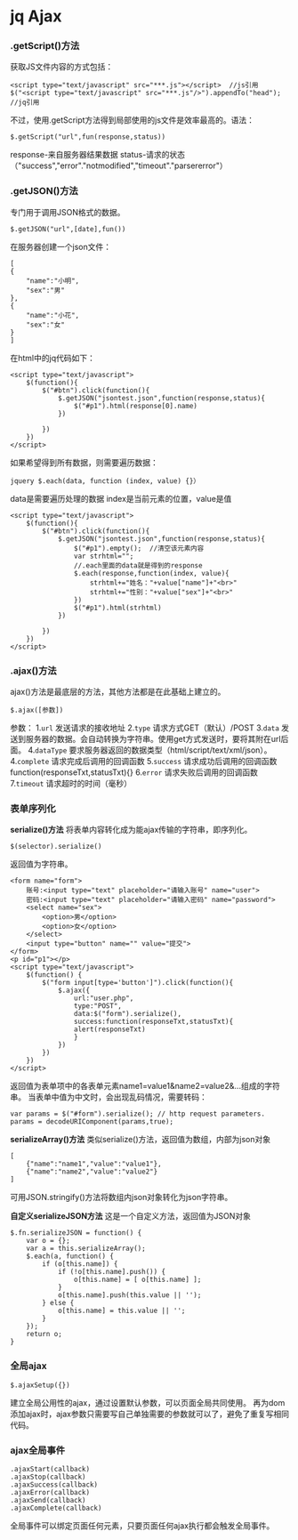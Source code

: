 jq Ajax
===================

###  .getScript()方法
获取JS文件内容的方式包括：

    <script type="text/javascript" src="***.js"></script>  //js引用
    $("<script type="text/javascript" src="***.js"/>").appendTo("head");  //jq引用

不过，使用.getScript方法得到局部使用的js文件是效率最高的。语法：

    $.getScript("url",fun(response,status))

response-来自服务器结果数据
status-请求的状态（"success","error"."notmodified","timeout"."parsererror"）

###  .getJSON()方法
专门用于调用JSON格式的数据。
 
    $.getJSON("url",[date],fun())
在服务器创建一个json文件：

    [
    { 
        "name":"小明",
        "sex":"男"
    },
    {
        "name":"小花",
        "sex":"女"
    }
    ]

在html中的jq代码如下：

	<script type="text/javascript">
		$(function(){
			$("#btn").click(function(){
				$.getJSON("jsontest.json",function(response,status){
					$("#p1").html(response[0].name)
				})

			})
		})
	</script>
如果希望得到所有数据，则需要遍历数据：

    jquery $.each(data, function (index, value) {}）
data是需要遍历处理的数据
index是当前元素的位置，value是值

	<script type="text/javascript">
		$(function(){
			$("#btn").click(function(){
				$.getJSON("jsontest.json",function(response,status){
					$("#p1").empty();  //清空该元素内容
					var strhtml=""; 
                    //.each里面的data就是得到的response
					$.each(response,function(index, value){  
						strhtml+="姓名："+value["name"]+"<br>"
						strhtml+="性别："+value["sex"]+"<br>"	
					})
					$("#p1").html(strhtml)
				})

			})
		})
	</script>

###  .ajax()方法
ajax()方法是最底层的方法，其他方法都是在此基础上建立的。

    $.ajax([参数])
参数：
1.`url` 发送请求的接收地址
2.`type` 请求方式GET（默认）/POST
3.`data` 发送到服务器的数据。会自动转换为字符串。使用get方式发送时，要将其附在url后面。
4.`dataType` 要求服务器返回的数据类型（html/script/text/xml/json）。
4.`complete` 请求完成后调用的回调函数
5.`success` 请求成功后调用的回调函数function(responseTxt,statusTxt){}
6.`error` 请求失败后调用的回调函数
7.`timeout` 请求超时的时间（毫秒）
###  表单序列化
**serialize()方法**
将表单内容转化成为能ajax传输的字符串，即序列化。

    $(selector).serialize()
返回值为字符串。

	<form name="form">
		账号:<input type="text" placeholder="请输入账号" name="user">
		密码:<input type="text" placeholder="请输入密码" name="password">
		<select name="sex">
			<option>男</option>
			<option>女</option>
		</select>
		<input type="button" name="" value="提交">
	</form>
	<p id="p1"></p>
	<script type="text/javascript">
		$(function() {
			$("form input[type='button']").click(function(){
				$.ajax({
					url:"user.php",
					type:"POST",
					data:$("form").serialize(),
					success:function(responseTxt,statusTxt){
					alert(responseTxt)
					}
				})
			})
		})
	</script>
返回值为表单项中的各表单元素name1=value1&name2=value2&...组成的字符串。
当表单中值为中文时，会出现乱码情况，需要转码：

    var params = $("#form").serialize(); // http request parameters. 
    params = decodeURIComponent(params,true);

**serializeArray()方法**
类似serialize()方法，返回值为数组，内部为json对象

    [
        {"name":"name1","value":"value1"},
        {"name":"name2","value":"value2"}
    ]
可用JSON.stringify()方法将数组内json对象转化为json字符串。

**自定义serializeJSON方法**
这是一个自定义方法，返回值为JSON对象

    $.fn.serializeJSON = function() {  
        var o = {};  
        var a = this.serializeArray();  
        $.each(a, function() {  
            if (o[this.name]) {  
                if (!o[this.name].push()) {  
                    o[this.name] = [ o[this.name] ];  
                }  
                o[this.name].push(this.value || '');  
            } else {  
                o[this.name] = this.value || '';  
            }  
        });  
        return o;  
    }  


###  全局ajax
 
    $.ajaxSetup({})
建立全局公用性的ajax，通过设置默认参数，可以页面全局共同使用。
再为dom添加ajax时，ajax参数只需要写自己单独需要的参数就可以了，避免了重复写相同代码。


###  ajax全局事件

    .ajaxStart(callback)  
    .ajaxStop(callback)  
    .ajaxSuccess(callback)  
    .ajaxError(callback)  
    .ajaxSend(callback)  
    .ajaxComplete(callback)  
全局事件可以绑定页面任何元素，只要页面任何ajax执行都会触发全局事件。
